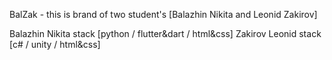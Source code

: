 BalZak - this is brand of two student's [Balazhin Nikita and Leonid Zakirov]

Balazhin Nikita stack [python / flutter&dart / html&css]
Zakirov Leonid stack [c# / unity / html&css]

